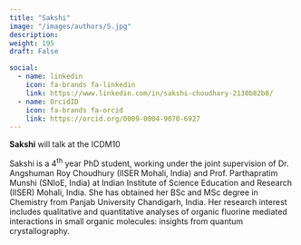 ```yaml
---
title: "Sakshi"
image: "/images/authors/S.jpg"
description: 
weight: 195
draft: False

social:
  - name: linkedin
    icon: fa-brands fa-linkedin
    link: https://www.linkedin.com/in/sakshi-choudhary-2130b82b8/
  - name: OrcidID
    icon: fa-brands fa-orcid
    link: https://orcid.org/0009-0004-9070-6927
---
```


**Sakshi** will talk at the ICDM10


Sakshi is a 4<sup>th</sup> year PhD student, working under the joint supervision of Dr. Angshuman Roy Choudhury (IISER Mohali, India) and Prof. Parthapratim Munshi (SNIoE, India) at Indian Institute of Science Education and Research (IISER) Mohali, India. She has obtained her BSc and MSc degree in Chemistry from Panjab University Chandigarh, India. Her research interest includes qualitative and quantitative analyses of organic fluorine mediated interactions in small organic molecules: insights from quantum crystallography.
